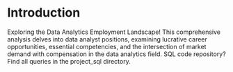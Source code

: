 <h1>Introduction</h1>
Exploring the Data Analytics Employment Landscape! This comprehensive analysis delves into data analyst positions, examining lucrative career opportunities, essential competencies, and the intersection of market demand with compensation in the data analytics field.
SQL code repository? Find all queries in the project_sql directory.




